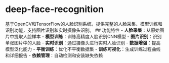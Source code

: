 # deep-face-recognition
基于OpenCV和TensorFlow的人脸识别系统，提供完整的人脸采集、模型训练和识别功能，支持图片识别和实时摄像头识别。  ## 功能特性 - **人脸采集**：从原始图片中提取人脸样本 - **模型训练**：训练高精度人脸识别CNN模型 - **图片识别**：识别单张图片中的人脸 - **实时识别**：通过摄像头进行实时人脸识别 - **数据增强**：提高模型泛化能力 - **平衡训练**：优化不平衡数据集 - **训练可视化**：生成训练过程曲线和详细报告 - **依赖管理**：自动检测和安装缺失依赖
